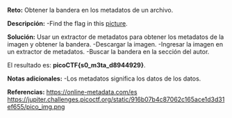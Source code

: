 
**Reto:**
Obtener la bandera en los metadatos de un archivo.

**Descripción:**
-Find the flag in this [picture](https://jupiter.challenges.picoctf.org/static/916b07b4c87062c165ace1d3d31ef655/pico_img.png).

**Solución:**
Usar un extractor de metadatos para obtener los metadatos de la imagen y obtener la bandera.
-Descargar la imagen.
-Ingresar la imagen en un extractor de metadatos.
-Buscar la bandera en la sección del autor.

El resultado es: **picoCTF{s0_m3ta_d8944929}**.

**Notas adicionales:**
-Los metadatos significa los datos de los datos.

**Referencias:**
https://online-metadata.com/es
https://jupiter.challenges.picoctf.org/static/916b07b4c87062c165ace1d3d31ef655/pico_img.png